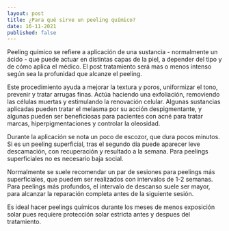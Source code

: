 ```yaml
---
layout: post
title: ¿Para qué sirve un peeling químico?
date: 16-11-2021
published: false
---
```

Peeling químico se refiere a aplicación de una sustancia - normalmente un ácido - que puede actuar en distintas capas de la piel, a depender del tipo y de cómo aplica el médico. El post tratamiento será mas o menos intenso según sea la profunidad que alcanze el peeling.

Este procedimiento ayuda a mejorar la textura y poros, uniformizar el tono, prevenir y tratar arrugas finas. Actúa haciendo una exfoliación, removiendo las células muertas y estimulando la renovación celular. Algunas sustancias aplicadas pueden tratar el melasma por su acción despigmentante, y algunas pueden ser beneficiosas para pacientes con acné para tratar marcas, hiperpigmentaciones y controlar la oleosidad. 

Durante la aplicación se nota un poco de escozor, que dura pocos minutos. Si es un peeling superficial, tras el segundo día puede aparecer leve descamación, con recuperación y resultado a la semana. Para peelings superficiales no es necesario baja social. 

Normalmente se suele recomendar un par de sesiones para peelings más superficiales, que puedem ser realizados con intervalos de 1-2 semanas. Para peelings más profundos, el intervalo de descanso suele ser mayor, para alcanzar la reparación completa antes de la siguiente sesión.  

Es ideal hacer peelings químicos durante los meses de menos exposición solar pues requiere protección solar estricta antes y despues del tratamiento.